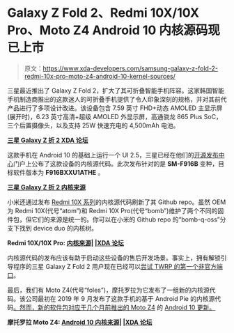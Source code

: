 # Galaxy Z Fold 2、Redmi 10X/10X Pro、Moto Z4 Android 10 内核源码现已上市

> 原文：<https://www.xda-developers.com/samsung-galaxy-z-fold-2-redmi-10x-pro-moto-z4-android-10-kernel-sources/>

三星最近推出了 Galaxy Z Fold 2，扩大了其可折叠智能手机阵容。这家韩国智能手机制造商推出的这款迷人的可折叠手机提供了令人印象深刻的规格，并对其前代产品进行了多项设计改进。该设备包含 7.59 英寸 FHD+动态 AMOLED 主显示屏(展开时)，6.23 英寸高清+超级 AMOLED 外显示屏，高通骁龙 865 Plus SoC，三个后置摄像头，以及支持 25W 快速充电的 4,500mAh 电池。

**[三星 Galaxy Z 折 2 XDA 论坛](https://forum.xda-developers.com/samsung-galaxy-z-fold-2)**

这款手机在 Android 10 的基础上运行一个 UI 2.5，三星已经在他们的[开源发布中心](https://xda.link/to/1fL4ctmp9)门户上公布了这款设备的内核源代码。此次发布针对的是 **SM-F916B** 变种，目标软件版本为 **F916BXXU1ATHE** 。

**[三星 Galaxy Z 折 2 内核来源](https://shop-links.co/1723585744829866975)**

小米还通过发布 [Redmi 10X 系列](https://www.xda-developers.com/redmi-10x-5g-redmi-10x-pro-redmi-k30i-5g-launched-china/)的内核源代码刷新了其 Github repo。虽然 OEM 为 Redmi 10X(代号“atom”)和 Redmi 10X Pro(代号“bomb”)维护了两个不同的固件包，但它们的来源是统一的。你可以在小米的 Github repo 的“bomb-q-oss”分支下找到 device duo 的内核树。

**Redmi 10X/10X Pro: [内核来源](https://github.com/MiCode/Xiaomi_Kernel_OpenSource/tree/bomb-q-oss)| |[XDA 论坛](https://forum.xda-developers.com/redmi-10x-pro)**

内核源代码的发布应该有助于启动这些设备的售后开发场景。事实上，拥有解锁引导程序的三星 Galaxy Z Fold 2 用户现在已经可以[尝试 TWRP 的第一个非官方端口](https://www.xda-developers.com/twrp-ports-now-available-samsung-galaxy-tab-s7-plus-galaxy-z-fold-2/)。

最后，我们有 Moto Z4(代号“foles”)，摩托罗拉为它发布了一组新的内核源代码。该公司最初在 2019 年 9 月发布了这款手机的基于 Android Pie 的内核源代码[。然而，新的软件包对应于几个月前推出的 Moto Z4](https://www.xda-developers.com/moto-z4-kernel-source-code/) 的 [Android 10 更新。](https://www.xda-developers.com/motorola-moto-z4-official-android-10-update/)

**摩托罗拉 Moto Z4: [Android 10 内核来源](https://github.com/MotorolaMobilityLLC/kernel-msm/releases/tag/MMI-QPFS30.130-15-11-5)| |[XDA 论坛](https://forum.xda-developers.com/moto-z4)**